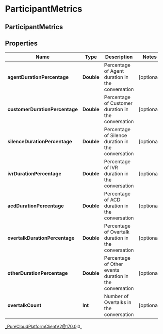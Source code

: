 # ParticipantMetrics

## ParticipantMetrics

## Properties

|Name | Type | Description | Notes|
|------------ | ------------- | ------------- | -------------|
| **agentDurationPercentage** | **Double** | Percentage of Agent duration in the conversation | [optional] |
| **customerDurationPercentage** | **Double** | Percentage of Customer duration in the conversation | [optional] |
| **silenceDurationPercentage** | **Double** | Percentage of Silence duration in the conversation | [optional] |
| **ivrDurationPercentage** | **Double** | Percentage of IVR duration in the conversation | [optional] |
| **acdDurationPercentage** | **Double** | Percentage of ACD duration in the conversation | [optional] |
| **overtalkDurationPercentage** | **Double** | Percentage of Overtalk duration in the conversation | [optional] |
| **otherDurationPercentage** | **Double** | Percentage of Other events duration in the conversation | [optional] |
| **overtalkCount** | **Int** | Number of Overtalks in the conversation | [optional] |



_PureCloudPlatformClientV2@170.0.0_
